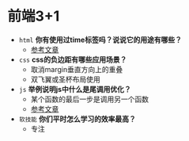 # 前端3+1
- `html` **你有使用过time标签吗？说说它的用途有哪些？**
  - [参考文章](https://www.w3school.com.cn/tags/tag_time.asp)
- `css` **css的负边距有哪些应用场景？**
  - 取消margin垂直方向上的重叠
  - 双飞翼或圣杯布局使用
- `js` **举例说明js中什么是尾调用优化？**
  - 某个函数的最后一步是调用另一个函数
  - [参考文章](http://www.ruanyifeng.com/blog/2015/04/tail-call.html)
- `软技能` **你们平时怎么学习的效率最高？**
  - 专注